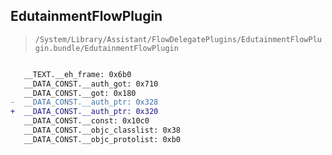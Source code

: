 ## EdutainmentFlowPlugin

> `/System/Library/Assistant/FlowDelegatePlugins/EdutainmentFlowPlugin.bundle/EdutainmentFlowPlugin`

```diff

   __TEXT.__eh_frame: 0x6b0
   __DATA_CONST.__auth_got: 0x710
   __DATA_CONST.__got: 0x180
-  __DATA_CONST.__auth_ptr: 0x328
+  __DATA_CONST.__auth_ptr: 0x320
   __DATA_CONST.__const: 0x10c0
   __DATA_CONST.__objc_classlist: 0x38
   __DATA_CONST.__objc_protolist: 0xb0

```
